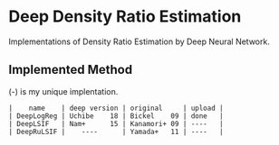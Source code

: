 # Deep Density Ratio Estimation
Implementations of Density Ratio Estimation by Deep Neural Network.

## Implemented Method

(-) is my unique implentation.

```
|    name    | deep version | original     | upload |
| DeepLogReg | Uchibe    18 | Bickel    09 | done   |
| DeepLSIF   | Nam+      15 | Kanamori+ 09 | ----   |
| DeepRuLSIF |    ----      | Yamada+   11 | ----   |
```
